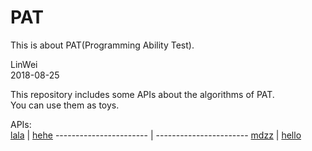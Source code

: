 # PAT
This is about PAT(Programming Ability Test).

LinWei  
2018-08-25  
  
This repository includes some APIs about the algorithms of PAT.  
You can use them as toys.  
  
APIs:  
[lala](http://lala.com) | [hehe](http://hehe.com)
----------------------- | -----------------------
[mdzz](http://mdzz.com) | [hello](http://hello.com)
